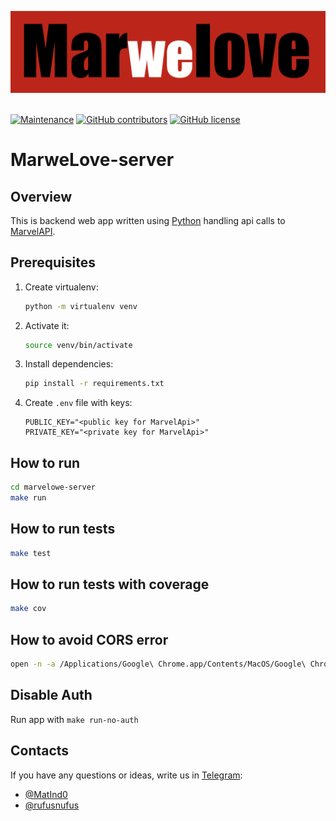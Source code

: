 <p>
<img src="./images/logo.png" width="600px" alt="mar-we-love-logo"/>&nbsp;
</p>

[![Maintenance](https://img.shields.io/maintenance/yes/2021?style=for-the-badge)]()
[![GitHub contributors](https://img.shields.io/github/contributors/KamilRizatdinov/marwelove-server?style=for-the-badge)](https://github.com/KamilRizatdinov/marwelove-server/graphs/contributors)
[![GitHub license](https://img.shields.io/badge/license-mit-orange.svg?style=for-the-badge)](https://github.com/KamilRizatdinov/marwelove-server/blob/master/LICENSE)

# MarweLove-server

## Overview

This is backend web app written using [Python](https://www.python.org/) handling api calls to [MarvelAPI](https://developer.marvel.com).

## Prerequisites

1. Create virtualenv:
   ```bash
   python -m virtualenv venv
   ```
2. Activate it:
   ```bash
   source venv/bin/activate
   ```
3. Install dependencies:
   ```bash
   pip install -r requirements.txt
   ```
4. Create `.env` file with keys:
   ```
   PUBLIC_KEY="<public key for MarvelApi>"
   PRIVATE_KEY="<private key for MarvelApi>"
   ```

## How to run

```bash
cd marvelowe-server
make run
```

## How to run tests
```bash
make test
```

## How to run tests with coverage
```bash
make cov
```

## How to avoid CORS error
```bash
open -n -a /Applications/Google\ Chrome.app/Contents/MacOS/Google\ Chrome --args -user-data-dir=”/tmp/chrome_dev_test” -disable-web-security
```

## Disable Auth

Run app with `make run-no-auth`

## Contacts

If you have any questions or ideas, write us in [Telegram](https://telegram.org):

- [@MatInd0](https://t.me/MatInd0/)
- [@rufusnufus](https://t.me/rufusnufus/)
